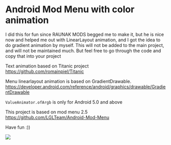 # Android Mod Menu with color animation
I did this for fun since RAUNAK MODS begged me to make it, but he is nice now and helped me out with LinearLayout animation, and I got the idea to do gradient animation by myself. This will not be added to the main project, and will not be maintained much. But feel free to go through the code and copy that into your project

Text animation based on Titanic project https://github.com/romainpiel/Titanic

Menu linearlayout animation is based on GradientDrawable. https://developer.android.com/reference/android/graphics/drawable/GradientDrawable

`ValueAnimator.ofArgb` is only for Android 5.0 and above

This project is based on mod menu 2.5 https://github.com/LGLTeam/Android-Mod-Menu

Have fun :))

<img src="https://i.imgur.com/hG4oo3w.gif"/>
